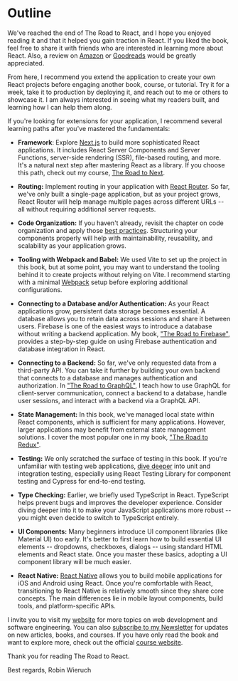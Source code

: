 # Outline

We've reached the end of The Road to React, and I hope you enjoyed reading it and that it helped you gain traction in React. If you liked the book, feel free to share it with friends who are interested in learning more about React. Also, a review on [Amazon](https://amzn.to/2JHlP42) or [Goodreads](https://www.goodreads.com/book/show/37503118-the-road-to-learn-react) would be greatly appreciated.

From here, I recommend you extend the application to create your own React projects before engaging another book, course, or tutorial. Try it for a week, take it to production by deploying it, and reach out to me or others to showcase it. I am always interested in seeing what my readers built, and learning how I can help them along.

If you're looking for extensions for your application, I recommend several learning paths after you've mastered the fundamentals:

* **Framework**: Explore [Next.js](https://nextjs.org/) to build more sophisticated React applications. It includes React Server Components and Server Functions, server-side rendering (SSR), file-based routing, and more. It's a natural next step after mastering React as a library. If you choose this path, check out my course, [The Road to Next](https://www.road-to-next.com/).

* **Routing:** Implement routing in your application with [React Router](https://www.robinwieruch.de/react-router/). So far, we've only built a single-page application, but as your project grows, React Router will help manage multiple pages across different URLs -- all without requiring additional server requests.

* **Code Organization:** If you haven't already, revisit the chapter on code organization and apply those [best practices](https://www.robinwieruch.de/react-folder-structure/). Structuring your components properly will help with maintainability, reusability, and scalability as your application grows.

* **Tooling with Webpack and Babel:** We used Vite to set up the project in this book, but at some point, you may want to understand the tooling behind it to create projects without relying on Vite. I recommend starting with a minimal [Webpack](https://www.robinwieruch.de/minimal-react-webpack-babel-setup/) setup before exploring additional configurations.

* **Connecting to a Database and/or Authentication:** As your React applications grow, persistent data storage becomes essential. A database allows you to retain data across sessions and share it between users. Firebase is one of the easiest ways to introduce a database without writing a backend application. My book, ["The Road to Firebase"](https://www.roadtofirebase.com/), provides a step-by-step guide on using Firebase authentication and database integration in React.

* **Connecting to a Backend:** So far, we've only requested data from a third-party API. You can take it further by building your own backend that connects to a database and manages authentication and authorization. In ["The Road to GraphQL"](https://www.roadtographql.com/), I teach how to use GraphQL for client-server communication, connect a backend to a database, handle user sessions, and interact with a backend via a GraphQL API.

* **State Management:** In this book, we've managed local state within React components, which is sufficient for many applications. However, larger applications may benefit from external state management solutions. I cover the most popular one in my book, ["The Road to Redux"](https://www.roadtoredux.com/).

* **Testing:** We only scratched the surface of testing in this book. If you're unfamiliar with testing web applications, [dive deeper](https://www.robinwieruch.de/react-testing-tutorial/) into unit and integration testing, especially using React Testing Library for component testing and Cypress for end-to-end testing.

* **Type Checking:** Earlier, we briefly used TypeScript in React. TypeScript helps prevent bugs and improves the developer experience. Consider diving deeper into it to make your JavaScript applications more robust -- you might even decide to switch to TypeScript entirely.

* **UI Components:** Many beginners introduce UI component libraries (like Material UI) too early. It's better to first learn how to build essential UI elements -- dropdowns, checkboxes, dialogs -- using standard HTML elements and React state. Once you master these basics, adopting a UI component library will be much easier.

* **React Native:** [React Native](https://reactnative.dev/) allows you to build mobile applications for iOS and Android using React. Once you're comfortable with React, transitioning to React Native is relatively smooth since they share core concepts. The main differences lie in mobile layout components, build tools, and platform-specific APIs.

I invite you to visit my [website](https://www.robinwieruch.de) for more topics on web development and software engineering. You can also [subscribe to my Newsletter](https://rwieruch.substack.com/) for updates on new articles, books, and courses. If you have only read the book and want to explore more, check out the official [course website](https://www.roadtoreact.com/).

Thank you for reading The Road to React.

Best regards,
Robin Wieruch